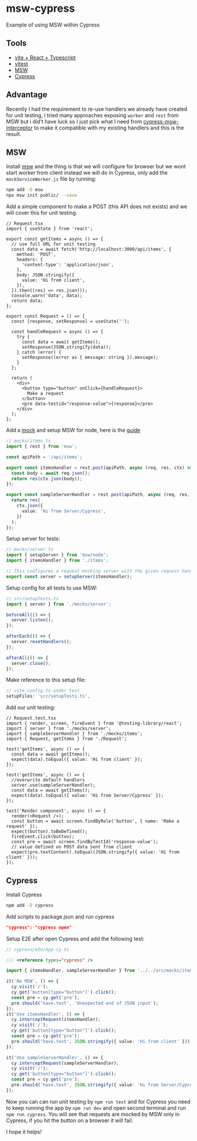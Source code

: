 # msw-cypress

Example of using MSW within Cypress

## Tools

- [vite + React + Typescript](https://vitejs.dev/guide/)
- [vitest](https://vitest.dev/)
- [MSW](https://mswjs.io/)
- [Cypress](https://www.cypress.io/)

## Advantage

Recently I had the requirement to re-use handlers we already have created for unit testing, I tried many approaches exposing `worker` and `rest` from MSW but i did't have luck so I just pick what I need from [cypress-msw-interceptor](https://github.com/deshiknaves/cypress-msw-interceptor) to make it compatible with my existing handlers and this is the result.

## MSW

Install [msw](https://mswjs.io/docs/getting-started/install) and the thing is that we will configure for browser but we wont start worker from client instead we will do in Cypress, only add the `mockServiceWorker.js` file by running:

```bash
npm add -D msw
npx msw init public/ --save
```

Add a simple component to make a POST (this API does not exists) and we will cover this for unit testing.

```tsx
// Request.tsx
import { useState } from 'react';

export const getItems = async () => {
  // use full URL for unit testing
  const data = await fetch('http://localhost:3000/api/items', {
    method: 'POST',
    headers: {
      'content-type': 'application/json',
    },
    body: JSON.stringify({
      value: 'Hi from client',
    }),
  }).then((res) => res.json());
  console.warn('data', data);
  return data;
};

export const Request = () => {
  const [response, setResponse] = useState('');

  const handleRequest = async () => {
    try {
      const data = await getItems();
      setResponse(JSON.stringify(data));
    } catch (error) {
      setResponse((error as { message: string }).message);
    }
  };

  return (
    <div>
      <button type="button" onClick={handleRequest}>
        Make a request
      </button>
      <pre data-testid="response-value">{response}</pre>
    </div>
  );
};
```

Add a [mock](https://mswjs.io/docs/getting-started/mocks) and setup MSW for node, here is the [guide](https://mswjs.io/docs/getting-started/integrate/node)

```ts
// mocks/items.ts
import { rest } from 'msw';

const apiPath = '/api/items';

export const itemsHandler = rest.post(apiPath, async (req, res, ctx) => {
  const body = await req.json();
  return res(ctx.json(body));
});

export const sampleServerHandler = rest.post(apiPath, async (req, res, ctx) => {
  return res(
    ctx.json({
      value: 'Hi from Server/Cypress',
    })
  );
});
```

Setup server for tests:

```ts
// mocks/server.ts
import { setupServer } from 'msw/node';
import { itemsHandler } from './items';

// This configures a request mocking server with the given request handlers.
export const server = setupServer(itemsHandler);
```

Setup config for all tests to use MSW:

```typescript
// src/setupTests.ts
import { server } from './mocks/server';

beforeAll(() => {
  server.listen();
});

afterEach(() => {
  server.resetHandlers();
});

afterAll(() => {
  server.close();
});
```

Make reference to this setup file:

```typescript
// vite.config.ts under test
setupFiles: 'src/setupTests.ts',
```

Add our unit testing:

```tsx
// Request.test.tsx
import { render, screen, fireEvent } from '@testing-library/react';
import { server } from './mocks/server';
import { sampleServerHandler } from './mocks/items';
import { Request, getItems } from './Request';

test('getItems', async () => {
  const data = await getItems();
  expect(data).toEqual({ value: 'Hi from client' });
});

test('getItems', async () => {
  //overwrite default handlers
  server.use(sampleServerHandler);
  const data = await getItems();
  expect(data).toEqual({ value: 'Hi from Server/Cypress' });
});

test('Render component', async () => {
  render(<Request />);
  const button = await screen.findByRole('button', { name: 'Make a request' });
  expect(button).toBeDefined();
  fireEvent.click(button);
  const pre = await screen.findByTestId('response-value');
  // value defined on POST data sent from client
  expect(pre.textContent).toEqual(JSON.stringify({ value: 'Hi from client' }));
});
```

## Cypress

Install Cypress

```bash
npm add -D cypress
```

Add scripts to package.json and run cypress

```json
"cypress": "cypress open"
```

Setup E2E after open Cypress and add the following test:

```typescript
// cypress/e2e/App.cy.ts

/// <reference types="cypress" />

import { itemsHandler, sampleServerHandler } from '../../src/mocks/items';

it('No MSW', () => {
  cy.visit('/');
  cy.get('button[type="button"]').click();
  const pre = cy.get('pre');
  pre.should('have.text', 'Unexpected end of JSON input');
});
it('Use itemsHandler', () => {
  cy.interceptRequest(itemsHandler);
  cy.visit('/');
  cy.get('button[type="button"]').click();
  const pre = cy.get('pre');
  pre.should('have.text', JSON.stringify({ value: 'Hi from client' }));
});

it('Use sampleServerHandler', () => {
  cy.interceptRequest(sampleServerHandler);
  cy.visit('/');
  cy.get('button[type="button"]').click();
  const pre = cy.get('pre');
  pre.should('have.text', JSON.stringify({ value: 'Hi from Server/Cypress' }));
});
```

Now you can can run unit testing by `npm run test` and for Cypress you need to keep running the app by `npm run dev` and open second terminal and run `npm run cypress`.
You will see that requests are mocked by MSW only in Cypress, if you hit the button on a browser it will fail.

I hope it helps!
